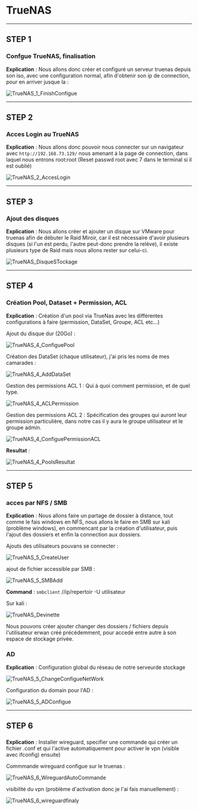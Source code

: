 
# TrueNAS

---------------------------------------------------------------------------------------------
## STEP 1
### Confgue TrueNAS, finalisation

**Explication** : Nous allons donc créer et configuré un serveur truenas depuis son iso, avec une configuration normal, afin d'obtenir son ip de connection, pour en arriver jusque la : 

![TrueNAS_1_FinishConfigue](https://github.com/Asthral/Efrei/assets/151788916/6c991957-1eb5-4909-8a85-e38ce0d420c2)

---------------------------------------------------------------------------------------------
## STEP 2
### Acces Login au TrueNAS

**Explication** : Nous allons donc pouvoir nous connecter sur un navigateur avec `http://192.168.73.129/` nous amenant à la page de connection, dans laquel nous entrons root:root (Reset passwd root avec 7 dans le terminal si il est oublié)

![TrueNAS_2_AccesLogin](https://github.com/Asthral/Efrei/assets/151788916/5a46768e-5ad3-4fd1-a36a-1a5b1b2dc84f)

---------------------------------------------------------------------------------------------
## STEP 3
### Ajout des disques

**Explication** : Nous allons créer et ajouter un disque sur VMware pour truenas afin de débuter le Raid Miroir, car il est nécessaire d'avoir plusieurs disques (si l'un est perdu, l'autre peut-donc prendre la relève), il existe plusieurs type de Raid mais nous allons rester sur celui-ci.

![TrueNAS_DisqueSTockage](https://github.com/Asthral/Efrei/assets/151788916/a7561b5b-5e6f-46f7-85a2-d25d28edc1db)

---------------------------------------------------------------------------------------------
## STEP 4
### Création Pool, Dataset + Permission, ACL

**Explication** : Création d'un pool via TrueNas avec les différentes configurations à faire (permission, DataSet, Groupe, ACL etc...)

Ajout du disque dur (20Go) : 

![TrueNAS_4_ConfiguePool](https://github.com/Asthral/Efrei/assets/151788916/048f4e07-df8a-42d6-b1c0-1a92072a92f5)

Création des DataSet (chaque utilisateur), j'ai pris les noms de mes camarades :

![TrueNAS_4_AddDataSet](https://github.com/Asthral/Efrei/assets/151788916/fe4dc794-0c62-48df-acba-7e6257827352)

Gestion des permissions ACL 1 :
Qui à quoi comment permission, et de quel type. 

![TrueNAS_4_ACLPermission](https://github.com/Asthral/Efrei/assets/151788916/9e3f98f6-0e52-4971-b883-6dfc9e18432e)

Gestion des permissions ACL 2 :
Spécification des groupes qui auront leur permission particulière, dans notre cas il y aura le groupe utilisateur et le groupe admin.

![TrueNAS_4_ConfiguePermissionACL](https://github.com/Asthral/Efrei/assets/151788916/5515ee22-d0b9-471b-a889-63d22aec1bd0)

**Resultat** :

![TrueNAS_4_PoolsResultat](https://github.com/Asthral/Efrei/assets/151788916/9035f2cc-3ccb-4fe2-aedd-28155ef1dafc)

---------------------------------------------------------------------------------------------
## STEP 5
### acces par NFS / SMB

**Explication** : Nous allons faire un partage de dossier à distance, tout comme le fais windows en NFS, nous allons le faire en SMB sur kali (problème windows), en commencant par la création d'utilisateur, puis l'ajout des dossiers et enfin la connection aux dossiers.

Ajouts des utilisateurs pouvans se connecter : 

![TrueNAS_5_CreateUser](https://github.com/Asthral/Efrei/assets/151788916/7bc436be-88d8-4aff-90e9-e3a2cd0d9727)

ajout de fichier accessible par SMB : 

![TrueNAS_5_SMBAdd](https://github.com/Asthral/Efrei/assets/151788916/31bac52e-f5ec-4195-9770-ed50e86df15a)

**Command** : `smbclient` //ip/repertoir -U utilisateur

Sur kali : 

![TrueNAS_Devinette](https://github.com/Asthral/Efrei/assets/151788916/ce04f941-0512-4115-8acb-4732b65ae4a1)

Nous pouvons créer ajouter changer des dossiers / fichiers depuis l'utilisateur erwan créé précédemment, pour accedé entre autre à son espace de stockage privée.

### AD

**Explication** : Configuration global du réseau de notre serveurde stockage

![TrueNAS_5_ChangeConfigueNetWork](https://github.com/Asthral/Efrei/assets/151788916/e4e0be20-208a-4b69-aed8-1d82eb290888)

Configuration du domain pour l'AD :

![TrueNAS_5_ADConfigue](https://github.com/Asthral/Efrei/assets/151788916/79c4791f-9b15-47bd-be20-c7c9a8b6a542)

---------------------------------------------------------------------------------------------
## STEP 6
### 

**Explication** : Installer wireguard, specifier une commande qui créer un fichier .conf et qui l'active automatiquement pour activer le vpn (visible avec ifconfig) ensuite)

Commmande wireguard configue sur le truenas :

![TrueNAS_6_WireguardAutoCommande](https://github.com/Asthral/Efrei/assets/151788916/c5654df3-7544-457c-b88c-6f54e49308e8)

visibilité du vpn (problème d'activation donc je l'ai fais manuellement) :

![TrueNAS_6_wireguardfinaly](https://github.com/Asthral/Efrei/assets/151788916/256579da-d1a2-4e90-a272-a7ab77e97fe3)


